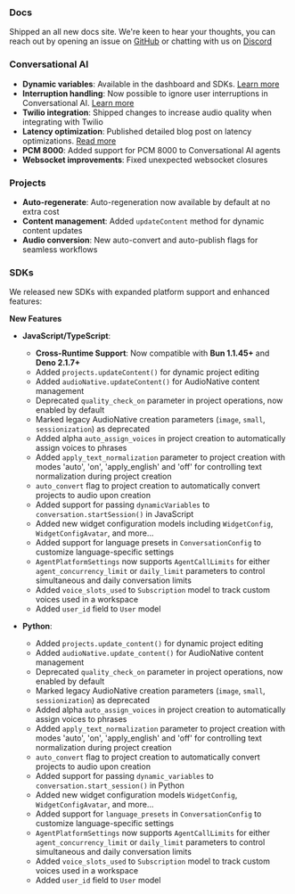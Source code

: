 ### Docs

Shipped an all new docs site. We're keen to hear your thoughts, you can reach out by opening an issue on [GitHub](https://github.com/elevenlabs/elevenlabs-docs) or chatting with us on [Discord](https://discord.gg/elevenlabs)

### Conversational AI

- **Dynamic variables**: Available in the dashboard and SDKs. [Learn more](/docs/conversational-ai/customization/dynamic-variables)
- **Interruption handling**: Now possible to ignore user interruptions in Conversational AI. [Learn more](/docs/conversational-ai/customization/interruptions)
- **Twilio integration**: Shipped changes to increase audio quality when integrating with Twilio
- **Latency optimization**: Published detailed blog post on latency optimizations. [Read more](https://elevenlabs.io/blog/how-do-you-optimize-latency-for-conversational-ai)
- **PCM 8000**: Added support for PCM 8000 to Conversational AI agents
- **Websocket improvements**: Fixed unexpected websocket closures

### Projects

- **Auto-regenerate**: Auto-regeneration now available by default at no extra cost
- **Content management**: Added `updateContent` method for dynamic content updates
- **Audio conversion**: New auto-convert and auto-publish flags for seamless workflows

### SDKs

We released new SDKs with expanded platform support and enhanced features:

**New Features**

- **JavaScript/TypeScript**:

  - **Cross-Runtime Support**: Now compatible with **Bun 1.1.45+** and **Deno 2.1.7+**
  - Added `projects.updateContent()` for dynamic project editing
  - Added `audioNative.updateContent()` for AudioNative content management
  - Deprecated `quality_check_on` parameter in project operations, now enabled by default
  - Marked legacy AudioNative creation parameters (`image`, `small`, `sessionization`) as deprecated
  - Added alpha `auto_assign_voices` in project creation to automatically assign voices to phrases
  - Added `apply_text_normalization` parameter to project creation with modes 'auto', 'on', 'apply_english' and 'off' for controlling text normalization during project creation
  - `auto_convert` flag to project creation to automatically convert projects to audio upon creation
  - Added support for passing `dynamicVariables` to `conversation.startSession()` in JavaScript
  - Added new widget configuration models including `WidgetConfig`, `WidgetConfigAvatar`, and more...
  - Added support for language presets in `ConversationConfig` to customize language-specific settings
  - `AgentPlatformSettings` now supports `AgentCallLimits` for either `agent_concurrency_limit` or `daily_limit` parameters to control simultaneous and daily conversation limits
  - Added `voice_slots_used` to `Subscription` model to track custom voices used in a workspace
  - Added `user_id` field to `User` model

- **Python**:
  - Added `projects.update_content()` for dynamic project editing
  - Added `audioNative.update_content()` for AudioNative content management
  - Deprecated `quality_check_on` parameter in project operations, now enabled by default
  - Marked legacy AudioNative creation parameters (`image`, `small`, `sessionization`) as deprecated
  - Added alpha `auto_assign_voices` in project creation to automatically assign voices to phrases
  - Added `apply_text_normalization` parameter to project creation with modes 'auto', 'on', 'apply_english' and 'off' for controlling text normalization during project creation
  - `auto_convert` flag to project creation to automatically convert projects to audio upon creation
  - Added support for passing `dynamic_variables` to `conversation.start_session()` in Python
  - Added new widget configuration models `WidgetConfig`, `WidgetConfigAvatar`, and more...
  - Added support for `language_presets` in `ConversationConfig` to customize language-specific settings
  - `AgentPlatformSettings` now supports `AgentCallLimits` for either `agent_concurrency_limit` or `daily_limit` parameters to control simultaneous and daily conversation limits
  - Added `voice_slots_used` to `Subscription` model to track custom voices used in a workspace
  - Added `user_id` field to `User` model
